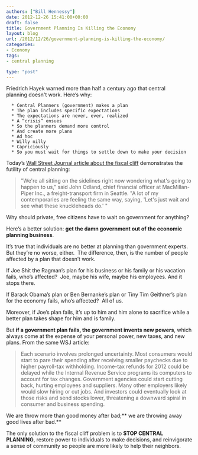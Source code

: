 ```yaml
---
authors: ["Bill Hennessy"]
date: 2012-12-26 15:41:00+00:00
draft: false
title: Government Planning Is Killing the Economy
layout: blog
url: /2012/12/26/government-planning-is-killing-the-economy/
categories:
- Economy
tags:
- central planning

type: "post"
---
```


Friedrich Hayek warned more than half a century ago that central planning doesn't work. Here’s why:



	  * Central Planners (government) makes a plan
	  * The plan includes specific expectations
	  * The expectations are never, ever, realized
	  * A “crisis” ensues
	  * So the planners demand more control
	  * And create more plans
	  * Ad hoc
	  * Willy nilly
	  * Capriciously
	  * So you must wait for things to settle down to make your decision

Today’s [Wall Street Journal article about the fiscal cliff](https://online.wsj.com/article/SB10001424127887323291704578199791070227664.html) demonstrates the futility of central planning:


> "We're all sitting on the sidelines right now wondering what's going to happen to us," said John Odland, chief financial officer at MacMillan-Piper Inc., a freight-transport firm in Seattle. "A lot of my contemporaries are feeling the same way, saying, 'Let's just wait and see what these knuckleheads do.' "


Why should private, free citizens have to wait on government for anything?

Here’s a better solution: **get the damn government out of the economic planning business**.

It’s true that individuals are no better at planning than government experts. But they’re no worse, either.  The difference, then, is the number of people affected by a plan that doesn’t work.

If Joe Shit the Ragman’s plan for his business or his family or his vacation fails, who’s affected?  Joe, maybe his wife, maybe his employees. And it stops there.

If Barack Obama’s plan or Ben Bernanke’s plan or Tiny Tim Geithner’s plan for the economy fails, who’s affected?  All of us.

Moreover, if Joe’s plan fails, it’s up to him and him alone to sacrifice while a better plan takes shape for him and is family.

But **if a government plan fails, the government invents new powers**, which always come at the expense of your personal power, new taxes, and new plans. From the same WSJ article:


> Each scenario involves prolonged uncertainty. Most consumers would start to pare their spending after receiving smaller paychecks due to higher payroll-tax withholding. Income-tax refunds for 2012 could be delayed while the Internal Revenue Service programs its computers to account for tax changes. Government agencies could start cutting back, hurting employees and suppliers. Many other employers likely would slow hiring or cut jobs. And investors could eventually look at those risks and send stocks lower, threatening a downward spiral in consumer and business spending.


We are throw more than good money after bad;** we are throwing away good lives after bad.**

The only solution to the fiscal cliff problem is to **STOP CENTRAL PLANNING**, restore power to individuals to make decisions, and reinvigorate a sense of community so people are more likely to help their neighbors.
